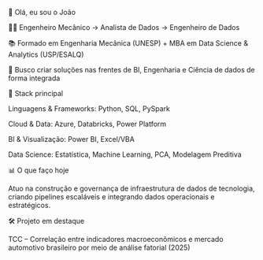👋 Olá, eu sou o João



👨‍💻 Engenheiro Mecânico → Analista de Dados → Engenheiro de Dados

📚 Formado em Engenharia Mecânica (UNESP) + MBA em Data Science & Analytics (USP/ESALQ)

🎯 Busco criar soluções nas frentes de BI, Engenharia e Ciência de dados de forma integrada



🚀 Stack principal

Linguagens & Frameworks: Python, SQL, PySpark

Cloud & Data: Azure, Databricks, Power Platform

BI & Visualização: Power BI, Excel/VBA

Data Science: Estatística, Machine Learning, PCA, Modelagem Preditiva



📊 O que faço hoje

Atuo na construção e governança de infraestrutura de dados de tecnologia, criando pipelines escaláveis e integrando dados operacionais e estratégicos.



🛠️ Projeto em destaque

TCC – Correlação entre indicadores macroeconômicos e mercado automotivo brasileiro por meio de análise fatorial (2025)


<!--
**joaoppmarques/joaoppmarques** is a ✨ _special_ ✨ repository because its `README.md` (this file) appears on your GitHub profile.

Here are some ideas to get you started:

- 🔭 I’m currently working on ...
- 🌱 I’m currently learning ...
- 👯 I’m looking to collaborate on ...
- 🤔 I’m looking for help with ...
- 💬 Ask me about ...
- 📫 How to reach me: ...
- 😄 Pronouns: ...
- ⚡ Fun fact: ...
-->
